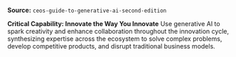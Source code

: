 **Source:** `ceos-guide-to-generative-ai-second-edition`

**Critical Capability: Innovate the Way You Innovate**
Use generative AI to spark creativity and enhance collaboration throughout the innovation cycle, synthesizing expertise across the ecosystem to solve complex problems, develop competitive products, and disrupt traditional business models.
